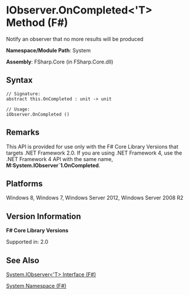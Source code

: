 # IObserver.OnCompleted<'T> Method (F#)

Notify an observer that no more results will be produced

**Namespace/Module Path**: System

**Assembly**: FSharp.Core (in FSharp.Core.dll)


## Syntax

```
// Signature:
abstract this.OnCompleted : unit -> unit

// Usage:
iObserver.OnCompleted ()
```

## Remarks
This API is provided for use only with the F# Core Library Versions that targets .NET Framework 2.0. If you are using .NET Framework 4, use the .NET Framework 4 API with the same name, **M:System.IObserver&#96;1.OnCompleted**.


## Platforms
Windows 8, Windows 7, Windows Server 2012, Windows Server 2008 R2


## Version Information
**F# Core Library Versions**

Supported in: 2.0




## See Also
[System.IObserver&#60;'T&#62; Interface &#40;F&#35;&#41;](System.IObserver%28%27T%29+Interface+%28FSharp%29.md)

[System Namespace &#40;F&#35;&#41;](System+Namespace+%28FSharp%29.md)

